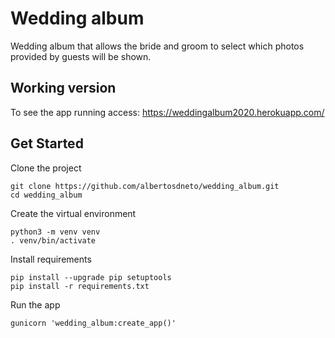 # Wedding album
Wedding album that allows the bride and groom to select which photos provided by guests will be shown.

## Working version
To see the app running access: https://weddingalbum2020.herokuapp.com/ 


## Get Started

Clone the project
```
git clone https://github.com/albertosdneto/wedding_album.git
cd wedding_album
```

Create the virtual environment
```
python3 -m venv venv
. venv/bin/activate
```

Install requirements
```
pip install --upgrade pip setuptools
pip install -r requirements.txt 
```

Run the app
```
gunicorn 'wedding_album:create_app()'
```